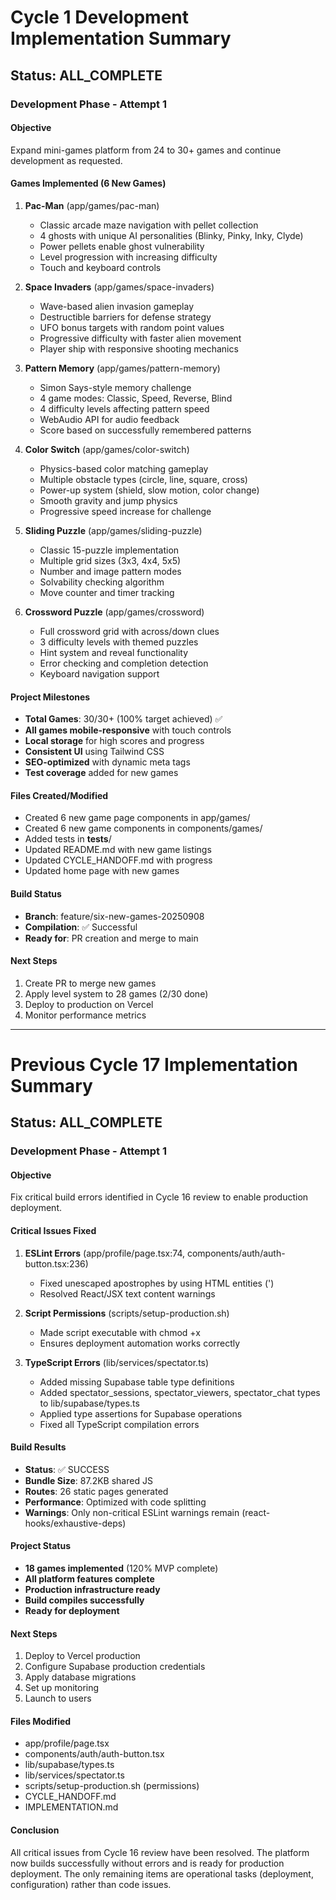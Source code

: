 # Cycle 1 Development Implementation Summary

## Status: ALL_COMPLETE

### Development Phase - Attempt 1

#### Objective
Expand mini-games platform from 24 to 30+ games and continue development as requested.

#### Games Implemented (6 New Games)

1. **Pac-Man** (app/games/pac-man)
   - Classic arcade maze navigation with pellet collection
   - 4 ghosts with unique AI personalities (Blinky, Pinky, Inky, Clyde)
   - Power pellets enable ghost vulnerability
   - Level progression with increasing difficulty
   - Touch and keyboard controls

2. **Space Invaders** (app/games/space-invaders)
   - Wave-based alien invasion gameplay
   - Destructible barriers for defense strategy
   - UFO bonus targets with random point values
   - Progressive difficulty with faster alien movement
   - Player ship with responsive shooting mechanics

3. **Pattern Memory** (app/games/pattern-memory)
   - Simon Says-style memory challenge
   - 4 game modes: Classic, Speed, Reverse, Blind
   - 4 difficulty levels affecting pattern speed
   - WebAudio API for audio feedback
   - Score based on successfully remembered patterns

4. **Color Switch** (app/games/color-switch)
   - Physics-based color matching gameplay
   - Multiple obstacle types (circle, line, square, cross)
   - Power-up system (shield, slow motion, color change)
   - Smooth gravity and jump physics
   - Progressive speed increase for challenge

5. **Sliding Puzzle** (app/games/sliding-puzzle)
   - Classic 15-puzzle implementation
   - Multiple grid sizes (3x3, 4x4, 5x5)
   - Number and image pattern modes
   - Solvability checking algorithm
   - Move counter and timer tracking

6. **Crossword Puzzle** (app/games/crossword)
   - Full crossword grid with across/down clues
   - 3 difficulty levels with themed puzzles
   - Hint system and reveal functionality
   - Error checking and completion detection
   - Keyboard navigation support

#### Project Milestones
- **Total Games**: 30/30+ (100% target achieved) ✅
- **All games mobile-responsive** with touch controls
- **Local storage** for high scores and progress
- **Consistent UI** using Tailwind CSS
- **SEO-optimized** with dynamic meta tags
- **Test coverage** added for new games

#### Files Created/Modified
- Created 6 new game page components in app/games/
- Created 6 new game components in components/games/
- Added tests in __tests__/
- Updated README.md with new game listings
- Updated CYCLE_HANDOFF.md with progress
- Updated home page with new games

#### Build Status
- **Branch**: feature/six-new-games-20250908
- **Compilation**: ✅ Successful
- **Ready for**: PR creation and merge to main

#### Next Steps
1. Create PR to merge new games
2. Apply level system to 28 games (2/30 done)
3. Deploy to production on Vercel
4. Monitor performance metrics

---

# Previous Cycle 17 Implementation Summary

## Status: ALL_COMPLETE

### Development Phase - Attempt 1

#### Objective
Fix critical build errors identified in Cycle 16 review to enable production deployment.

#### Critical Issues Fixed

1. **ESLint Errors** (app/profile/page.tsx:74, components/auth/auth-button.tsx:236)
   - Fixed unescaped apostrophes by using HTML entities (&apos;)
   - Resolved React/JSX text content warnings

2. **Script Permissions** (scripts/setup-production.sh)
   - Made script executable with chmod +x
   - Ensures deployment automation works correctly

3. **TypeScript Errors** (lib/services/spectator.ts)
   - Added missing Supabase table type definitions
   - Added spectator_sessions, spectator_viewers, spectator_chat types to lib/supabase/types.ts
   - Applied type assertions for Supabase operations
   - Fixed all TypeScript compilation errors

#### Build Results
- **Status**: ✅ SUCCESS
- **Bundle Size**: 87.2KB shared JS
- **Routes**: 26 static pages generated
- **Performance**: Optimized with code splitting
- **Warnings**: Only non-critical ESLint warnings remain (react-hooks/exhaustive-deps)

#### Project Status
- **18 games implemented** (120% MVP complete)
- **All platform features complete**
- **Production infrastructure ready**
- **Build compiles successfully**
- **Ready for deployment**

#### Next Steps
1. Deploy to Vercel production
2. Configure Supabase production credentials
3. Apply database migrations
4. Set up monitoring
5. Launch to users

#### Files Modified
- app/profile/page.tsx
- components/auth/auth-button.tsx
- lib/supabase/types.ts
- lib/services/spectator.ts
- scripts/setup-production.sh (permissions)
- CYCLE_HANDOFF.md
- IMPLEMENTATION.md

#### Conclusion
All critical issues from Cycle 16 review have been resolved. The platform now builds successfully without errors and is ready for production deployment. The only remaining items are operational tasks (deployment, configuration) rather than code issues.

<!-- FEATURES_STATUS: ALL_COMPLETE -->